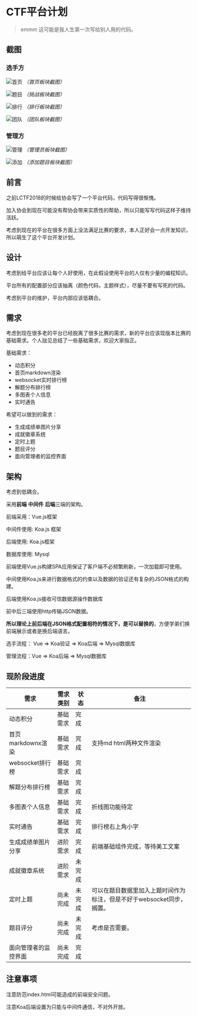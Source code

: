 # CTF平台计划

>  emmm  这可能是我人生第一次写给别人用的代码。

## 截图
### 选手方
![首页](./ctf-platform-image/index.png)
 *（首页板块截图）*
 
![题目](./ctf-platform-image/challenges.png)
 *（挑战板块截图）*
 
![排行](./ctf-platform-image/scoreboard.png)
 *（排行板块截图）*
 
![团队](./ctf-platform-image/team.png)
 *（团队板块截图）*
 
 
 ### 管理方
 ![管理](./ctf-platform-image/admin.png)
  *（管理员板块截图）*
  
 ![添加](./ctf-platform-image/add.png)
  *（添加题目板块截图）*

## 前言

之前LCTF2018的时候给协会写了一个平台代码，代码写得很惭愧。

加入协会到现在可能没有帮协会带来实质性的帮助，所以只能写写代码这样子维持活跃。

考虑到现在的平台在很多方面上没法满足比赛的要求，本人正好会一点开发知识，所以萌生了这个平台开发计划。



## 设计

考虑到给平台应该让每个人好使用，在此假设使用平台的人仅有少量的编程知识。

平台所有的配置部分应该抽离（颜色代码，主题样式），尽量不要有写死的代码。

考虑到平台的维护，平台内部应该低耦合。



## 需求

考虑到现在很多老的平台已经脱离了很多比赛的需求，新的平台应该现版本比赛的基础需求。个人拙见总结了一些基础需求，欢迎大家指正。



基础需求：

+ 动态积分
+ 首页markdown渲染
+ websocket实时排行榜
+ 解题分布排行榜
+ 多图表个人信息
+ 实时通告



希望可以做到的需求：

+ 生成成绩单图片分享
+ 成就徽章系统
+ 定时上题
+ 题目评分
+ 面向管理者的监控界面



## 架构

考虑到低耦合。

采用**前端** **中间件** **后端**三端的架构。

前端采用：Vue.js框架

中间件使用:  Koa.js 框架

后端使用: Koa.js框架

数据库使用: Mysql



前端使用Vue.js构建SPA应用保证了客户端不必频繁刷新，一次加载即可使用。

中间使用Koa.js来进行数据格式的约束以及数据的验证还有复杂的JSON格式的构建。

后端使用Koa.js接收可信数据源操作数据库



前中后三端使用http传输JSON数据。



**所以理论上前后端在JSON格式配置相符的情况下，是可以替换的**，方便学弟们换前端展示或者是换后端语言。



选手流程： Vue => Koa验证 => Koa后端 => Mysql数据库

管理流程：Vue => Koa后端 => Mysql数据库



## 现阶段进度

| 需求            | 需求类别 | 状态   | 备注                                      |
| ------------- | ---- | ---- | --------------------------------------- |
| 动态积分          | 基础需求 | 完成   |                                         |
| 首页markdownx渲染 | 基础需求 | 完成   | 支持md html两种文件渲染                         |
| websocket排行榜  | 基础需求 | 完成   |                                         |
| 解题分布排行榜       | 基础需求 | 完成   |                                         |
| 多图表个人信息       | 基础需求 | 完成   | 折线图功能待定                                 |
| 实时通告          | 基础需求 | 完成   | 排行榜右上角小字                                |
| 生成成绩单图片分享     | 进阶需求 | 完成   | 前端基础组件完成，等待美工文案                         |
| 成就徽章系统        | 进阶需求 | 未完成  |                                         |
| 定时上题          | 尚未完成 | 未完成  | 可以在题目数据里加入上题时间作为标注，但是不好于websocket同步，搁置。 |
| 题目评分          | 尚未完成 | 未完成  | 考虑是否需要。                                 |
| 面向管理者的监控界面    | 尚未完成 | 完成   |                                         |



## 注意事项

注意防范index.html可能造成的前端安全问题。

注意Koa后端设置为只能与中间件通信，不对外开放。
